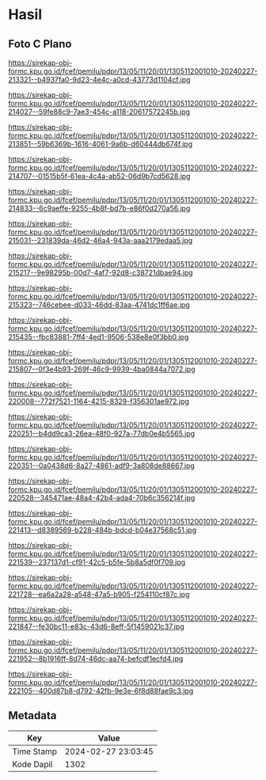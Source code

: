 # Hasil

## Foto C Plano

https://sirekap-obj-formc.kpu.go.id/fcef/pemilu/pdpr/13/05/11/20/01/1305112001010-20240227-213321--b4937fa0-9d23-4e4c-a0cd-43773d1104cf.jpg

https://sirekap-obj-formc.kpu.go.id/fcef/pemilu/pdpr/13/05/11/20/01/1305112001010-20240227-214027--59fe88c9-7ae3-454c-a118-20617572245b.jpg

https://sirekap-obj-formc.kpu.go.id/fcef/pemilu/pdpr/13/05/11/20/01/1305112001010-20240227-213851--59b6369b-1616-4061-9a6b-d60444db674f.jpg

https://sirekap-obj-formc.kpu.go.id/fcef/pemilu/pdpr/13/05/11/20/01/1305112001010-20240227-214707--01515b5f-61ea-4c4a-ab52-06d9b7cd5628.jpg

https://sirekap-obj-formc.kpu.go.id/fcef/pemilu/pdpr/13/05/11/20/01/1305112001010-20240227-214833--6c9aeffe-9255-4b8f-bd7b-e86f0d270a56.jpg

https://sirekap-obj-formc.kpu.go.id/fcef/pemilu/pdpr/13/05/11/20/01/1305112001010-20240227-215031--231839da-46d2-46a4-943a-aaa2179edaa5.jpg

https://sirekap-obj-formc.kpu.go.id/fcef/pemilu/pdpr/13/05/11/20/01/1305112001010-20240227-215217--9e98295b-00d7-4af7-92d8-c38721dbae94.jpg

https://sirekap-obj-formc.kpu.go.id/fcef/pemilu/pdpr/13/05/11/20/01/1305112001010-20240227-215323--746cebee-d033-46dd-83aa-4741dc1ff6ae.jpg

https://sirekap-obj-formc.kpu.go.id/fcef/pemilu/pdpr/13/05/11/20/01/1305112001010-20240227-215435--fbc83881-7ff4-4ed1-9506-538e8e0f3bb0.jpg

https://sirekap-obj-formc.kpu.go.id/fcef/pemilu/pdpr/13/05/11/20/01/1305112001010-20240227-215807--0f3e4b93-269f-46c9-9939-4ba0844a7072.jpg

https://sirekap-obj-formc.kpu.go.id/fcef/pemilu/pdpr/13/05/11/20/01/1305112001010-20240227-220008--772f7521-1164-4215-8329-f356301ae972.jpg

https://sirekap-obj-formc.kpu.go.id/fcef/pemilu/pdpr/13/05/11/20/01/1305112001010-20240227-220251--b4dd9ca3-26ea-48f0-927a-77db0e4b5565.jpg

https://sirekap-obj-formc.kpu.go.id/fcef/pemilu/pdpr/13/05/11/20/01/1305112001010-20240227-220351--0a0438d6-8a27-4861-adf9-3a808de88667.jpg

https://sirekap-obj-formc.kpu.go.id/fcef/pemilu/pdpr/13/05/11/20/01/1305112001010-20240227-220528--345471ae-48a4-42b4-ada4-70b6c356214f.jpg

https://sirekap-obj-formc.kpu.go.id/fcef/pemilu/pdpr/13/05/11/20/01/1305112001010-20240227-221413--d8389569-b228-484b-bdcd-b04e37568c51.jpg

https://sirekap-obj-formc.kpu.go.id/fcef/pemilu/pdpr/13/05/11/20/01/1305112001010-20240227-221539--237137d1-cf91-42c5-b5fe-5b8a5df0f709.jpg

https://sirekap-obj-formc.kpu.go.id/fcef/pemilu/pdpr/13/05/11/20/01/1305112001010-20240227-221728--ea6a2a28-a548-47a5-b905-f254110cf87c.jpg

https://sirekap-obj-formc.kpu.go.id/fcef/pemilu/pdpr/13/05/11/20/01/1305112001010-20240227-221847--fe30bc11-e83c-43d6-8eff-5f1459021c37.jpg

https://sirekap-obj-formc.kpu.go.id/fcef/pemilu/pdpr/13/05/11/20/01/1305112001010-20240227-221952--8b1916ff-8d74-46dc-aa74-befcdf1ecfd4.jpg

https://sirekap-obj-formc.kpu.go.id/fcef/pemilu/pdpr/13/05/11/20/01/1305112001010-20240227-222105--400d87b8-d792-42fb-9e3e-6f8d88fae9c3.jpg


## Metadata

| Key        | Value               |
| ---------- | ------------------- |
| Time Stamp | 2024-02-27 23:03:45 |
| Kode Dapil | 1302                |



